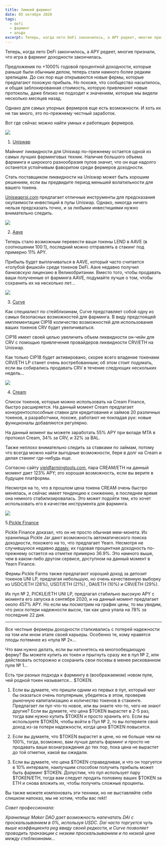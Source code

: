 ```yaml
---
title: Зимний фирминг
date: 05 октября 2020
tags:
  - defi
  - фарминг
  - альфа
excerpt: Теперь, когда лето DeFi закончилось, а APY редеет, многие признали, что игра в фарминг доходности закончилась.
---
```


Теперь, когда лето DeFi закончилось, а APY редеет, многие признали, что игра в фарминг доходности закончилась.

Предложения по +1000% годовой процентной доходности, которые раньше были обычным делом, теперь стали намного более редким зрелищем. До сих пор еще открываются новые фермы, которые предлагают похожую прибыль. Но похоже, что сообщество насытилось, и общая заблокированная стоимость, которую привлекают новые протоколы, даже близко не подходит к значениям, которые мы видели несколько месяцев назад. 

Однако для самых упорных фермеров еще есть возможности. И хоть их не так много, это по-прежнему честный заработок.

Вот где сейчас можно найти умных и работящих фермеров.

![](https://raw.githubusercontent.com/RektHQ/Assets/main/images/2020/10/uniswap-1.png)

1. [Uniswap](https://uniswap.org/)

Майнинг ликвидности для Uniswap по-прежнему остается одной из самых лучших фарминговых техник. Наличие большого объема фарминга и широкого разнообразия пулов значит, что он еще надолго останется устойчивым фаворитом среди фермеров доходности. 

Стать поставщиком ликвидности на Uniswap может быть хорошим решением, если вы предвидите период меньшей волатильности для вашего токена.

[Uniswaproi.com](https://www.uniswaproi.com/) предлагает отличные инструменты для предсказания окупаемости инвестиций в пулы Uniswap. Однако, никогда ничего нельзя предсказать точно, и за любыми инвестициями нужно внимательно следить.

![](https://raw.githubusercontent.com/RektHQ/Assets/main/images/2020/10/aave-1.jpg) 

2. [Aave](https://app.aave.com/)

Теперь стало возможным перевести ваши токены LEND в AAVE (в соотношении 100:1), последний можно отправлять в стакинг под примерно 11% APY.

Прибыль будет выплачиваться в AAVE, который часто считается «голубой фишкой» среди токенов DeFi. Aave недавно получил банковскую лицензию в Великобритании. Вместо того, чтобы продавать ваши полученные от фарминга AAVE, подумайте лучше о том, чтобы сохранить их на несколько лет...

![](https://raw.githubusercontent.com/RektHQ/Assets/main/images/2020/10/curve.png) 

3. [Curve](https://www.curve.fi/)

Как специалист по стейблкоинам, Curve представляет собой одну из самых безопасных возможностей для фарминга. В виду предстоящей имплементации CIP18 количество возможностей для использования ваших токенов CRV будет увеличиваться.

CIP18 имеет своей целью увеличить объем ликвидности он-чейн для CRV с помощью привлечения провайдеров ликвидности CRV/ETH на Uniswap.

Как только CIP18 будет активировано, скорее всего владение токенами CRV/ETH LP станет очень востребованным; об этом стоит подумать, если вы собирались продавать CRV в течение следующих нескольких недель…

![](https://raw.githubusercontent.com/RektHQ/Assets/main/images/2020/10/cream.png) 

4. [Cream ](https://cream.finance/)

Список токенов, которые можно использовать на Cream Finance, быстро расширяется. На данный момент Cream предлагает конкурентоспособные ставки для кредитования и займов 20 различных токенов, а разработчики, похоже, работают не покладая рук: новые функционалы добавляются регулярно. 

На данный момент вы можете заработать 55% APY при вкладе MTA в протокол Cream, 34% за CRV, и 32% за BAL.

Также неплохо внимательно следить за ставками по займам, потому что всегда можно найти выгодные возможности, беря в долг на Cream и делая стакинг где-нибудь еще.

Согласно сайту [yieldfarmingtools.com](https://yieldfarmingtools.com/), пара CREAM/ETH на данный момент дает 123% APY; это хорошая возможность, если вы верите в будущее платформы.

Несмотря на то, что в прошлом цена токена CREAM очень быстро менялась, и сейчас имеет тенденцию к снижению, в последнее время она немного стабилизировалась. Это может подойти тем, кто хочет использовать его в качестве инструмента для фарминга.

![](https://raw.githubusercontent.com/RektHQ/Assets/main/images/2020/10/pickle.jpg) 

5.[Pickle Finance](https://pickle.finance/)

Pickle Finance доказал, что он не просто обычная мем-монета. Их хранилища Pickle Jar дают возможность автоматического поиска доходности, похожего на то, что предлагает Yearn. Несмотря не случившуюся недавно [драму](https://medium.com/@picklefinance/claim-picklejar-funds-a033b5ef91aa), их годовая процентная доходность по-прежнему остается на отметке примерно 36.9%. Это намного выше, чем в каком-либо другом сервисе, доступном на данный момент в Yearn Finance.

Фермы Pickle Farms также предлагают хороший доход за депозит токенов UNI LP, предлагая небольшую, но очень качественную выборку из USDC/ETH (28%), USDT/ETH (21%) , DAI/ETH (10%) и CRV/ETH (29%).

Их пул № 2, PICKLE/ETH UNI LP, предлагал стабильно высокую APY с момента его запуска в сентябре 2020, и на данный момент предлагает около 457% APY. Но если мы посмотрим на график цены, то мы увидим, что риск потери надежности высок, так как цена упала на 78% за последние 22 дня.

---

Все честные фермеры доходности сталкивались с потерей надежности на том или ином этапе своей карьеры. Особенно те, кому нравятся плоды потемнее из «пула № 2»...

Что вам нужно делать, если вы наткнетесь на многообещающую ферму? Вы можете купить их токен и прыгнуть сразу же в пул № 2, или действовать осторожно и сохранить свои посевы в менее рискованном пуле № 1...

Есть три разных подхода к фармингу в (воображаемом) новом пуле, чей родной токен называется... $TOKEN.

1. Если вы думаете, что пришли одним из первых в пул, который мог бы оказаться очень популярным, убедитесь в этом, проверив рыночную капитализацию и количество токенов в стакинге. Предлагает ли пул что-то новое, или вы знаете что-то, чего не знают другие? Если вы думаете, что цена $TOKEN вырастет в 2-5 раз, тогда вам нужно купить $TOKEN и просто хранить его. Если вы используете $TOKEN, чтобы войти в Пул № 2, то вы потеряете свой доход из-за потери надежности, когда цена $TOKEN повысится.

2. Если вы думаете, что $TOKEN вырастет в цене, но не больше чем на 100%, тогда, возможно, вам лучше делать фарминг и просто не продавать ваши вознаграждения до тех пор, пока цена не вырастет до той отметки, какой вы ожидали.
3. Если вы думаете, что цена $TOKEN справедливая, и что он торгуется в 10% интервале, наилучшим способом получить прибыль может быть фарминг $TOKEN. Допустим, что пул использует пару $TOKEN/ETH, тогда вам следует продать половину ваших $TOKEN за ETH и снова вложить их, чтобы получить сложные проценты.

Вы также можете компоновать эти техники, но не выставляйте себя слишком напоказ, мы не хотим, чтобы вас rekt!

_Совет профессионала:_

_Хранилище Maker DAO дает возможность напечатать DAI с проскальзыванием в 0%, используя USDC. Dai часто торгуется чуть выше коэффициента peg ввиду своей редкости, и Curve позволяет проводить транзакции с низким проскальзыванием и по низкой цене между стеблкоинами..._

